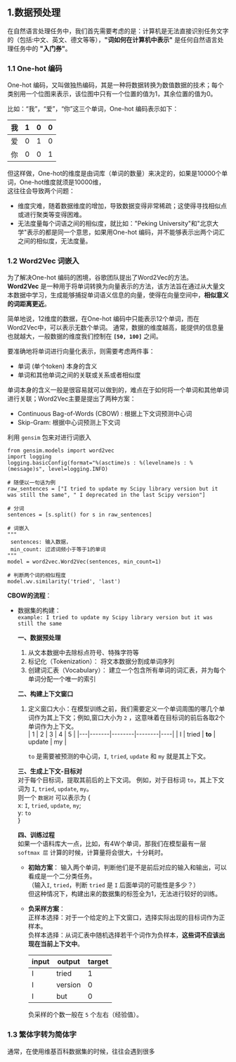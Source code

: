 ## 1.数据预处理  
在自然语言处理任务中，我们首先需要考虑的是：计算机是无法直接识别任务文字的（包括:中文、英文、德文等等），**"词如何在计算机中表示"** 是任何自然语言处理任务中的 **"入门券"**。

### 1.1 One-hot 编码  
One-hot 编码，又叫做独热编码，其是一种将数据转换为数值数据的技术；每个类别用一个位图来表示，该位图中只有一个位置的值为1，其余位置的值为0。  

比如：“我”，“爱”，“你”这三个单词，One-hot 编码表示如下：   

| 我      | 1  | 0  | 0  |
|---------|----|----|----|
| 爱      | 0  | 1  | 0  |
| 你      | 0  | 0  | 1  |

但这样做，One-hot的维度是由词库（单词的数量）来决定的，如果是10000个单词，One-hot维度就须是10000维，  
这往往会导致两个问题：  
- 维度灾难，随着数据维度的增加，导致数据变得非常稀疏；这使得寻找相似点或进行聚类等变得困难。
- 无法度量每个词语之间的相似度，就比如："Peking University"和"北京大学"表示的都是同一个意思，如果用One-hot 编码，并不能够表示出两个词汇之间的相似度，无法度量。


### 1.2 Word2Vec 词嵌入

为了解决One-hot 编码的困境，谷歌团队提出了Word2Vec的方法。  
**Word2Vec** 是一种用于将单词转换为向量表示的方法，该方法旨在通过从大量文本数据中学习，生成能够捕捉单词语义信息的向量，使得在向量空间中，**相似意义的词距离更近**。  

简单地说，12维度的数据，在One-hot 编码中只能表示12个单词，而在Word2Vec中，可以表示无数个单词。 
通常，数据的维度越高，能提供的信息量也就越大，一般数据的维度我们控制在 **`[50, 100]`** 之间。

要准确地将单词进行向量化表示，则需要考虑两件事：
- 单词 (单个token) 本身的含义
- 单词和其他单词之间的关联或关系或者相似度

单词本身的含义一般是很容易就可以做到的，难点在于如何将一个单词和其他单词进行关联；Word2Vec主要是提出了两种方案：  
- Continuous Bag-of-Words (CBOW) : 根据上下文词预测中心词
- Skip-Gram: 根据中心词预测上下文词  

利用 `gensim` 包来对进行词嵌入
```
from gensim.models import word2vec  
import logging
logging.basicConfig(format="%(asctime)s : %(levelname)s : %(message)s", level=logging.INFO)

# 随便以一句话为例
raw_sentences = ["I tried to update my Scipy library version but it was still the same", " I deprecated in the last Scipy version"]  

# 分词
sentences = [s.split() for s in raw_sentences]

# 词嵌入
"""
 sentences: 输入数据，
 min_count: 过滤词频小于等于1的单词
"""
model = word2vec.Word2Vec(sentences, min_count=1)

# 判断两个词的相似程度
model.wv.similarity('tried', 'last')  
```

**CBOW的流程**：  
- 数据集的构建：  
  `example: I tried to update my Scipy library version but it was still the same`
   
  **一、数据预处理**
  1. 从文本数据中去除标点符号、特殊字符等
  2. 标记化（Tokenization）： 将文本数据分割成单词序列
  3. 创建词汇表（Vocabulary）： 建立一个包含所有单词的词汇表，并为每个单词分配一个唯一的索引  
  
  **二、构建上下文窗口**
  1. 定义窗口大小：在模型训练之前，我们需要定义一个单词周围的哪几个单词作为其上下文；例如,窗口大小为 `2` ，这意味着在目标词的前后各取2个单词作为上下文。  
     | 1  |  2   |    3   |    4   |  5 |
     |---|-------|--------|--------|----|
     | I | tried | **to** | update | my |
     
     `to` 是需要被预测的中心词，`I`, `tried`, `update` 和 `my` 就是其上下文。  

  **三、生成上下文-目标对**  
  对于每个目标词，提取其前后的上下文词。
  例如，对于目标词 `to`，其上下文词为 `I`, `tried`, `update`, `my`。  
  则一个 `数据对` 可以表示为 {  
  x: `I`, `tried`, `update`, `my`;  
  y: `to`  
  }

  **四、训练过程**  
  如果一个语料库大一点，比如，有4W个单词，那我们在模型最有一层 `softmax 层` 计算的时候，计算量将会很大，十分耗时。

  - **初始方案**：
  输入两个单词，判断他们是不是前后对应的输入和输出，可以看成是一个二分类任务。  
  （输入`I`, `tried`，判断 `tried` 是 `I` 后面单词的可能性是多少？）  
  但这种情况下，构建出来的数据集的标签全为1，无法进行较好的训练。

  - **负采样方案**：  
  正样本选择：对于一个给定的上下文窗口，选择实际出现的目标词作为正样本。  
  负样本选择：从词汇表中随机选择若干个词作为负样本，**这些词不应该出现在当前上下文中**。


      | input | output | target |
      |-------|--------|--------|
      |   I   |  tried |   1    |
      |   I   | version|   0    |
      |   I   |   but  |   0    |

      负采样的个数一般在 `5` 个左右（经验值）。

 ### 1.3 繁体字转为简体字
 通常，在使用维基百科数据集的时候，往往会遇到很多
